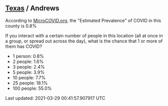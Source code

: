 
## [Texas](/united-states/texas) / Andrews

According to [MicroCOVID.org](http://microcovid.org),
the "Estimated Prevalence" of COVID in this county is 0.8%

If you interact with a certain number of people in this location
(all at once in a group, or spread out across the day), what is the chance that
1 or more of them has COVID?

- 1 person: 0.8%
- 2 people: 1.6%
- 3 people: 2.4%
- 5 people: 3.9%
- 10 people: 7.7%
- 25 people: 18.1%
- 100 people: 55.0%

Last updated: 2021-03-29 00:41:57.907917 UTC
